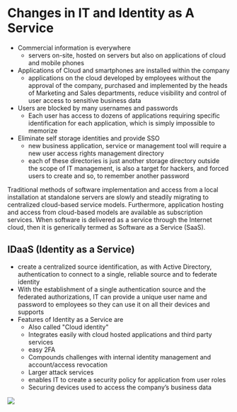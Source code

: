 # Changes in IT and Identity as A Service

* Commercial information is everywhere 
  * servers on-site, hosted on servers but also on applications of cloud and mobile phones
* Applications of Cloud and smartphones are installed within the company 
  * applications on the cloud developed by employees without the approval of the company, purchased and implemented by the heads of Marketing and Sales departments, reduce visibility and control of user access to sensitive business data
* Users are blocked by many usernames and passwords 
  * Each user has access to dozens of applications requiring specific identification for each application, which is simply impossible to memorize
* Eliminate self storage identities and provide SSO 
  * new business application, service or management tool will require a new user access rights management directory
  * each of these directories is just another storage directory outside the scope of IT management, is also a target for hackers, and forced users to create and so, to remember another password

Traditional methods of software implementation and access from a local installation at standalone servers are slowly and steadily migrating to centralized cloud-based service models. Furthermore, application hosting and access from cloud-based models are available as subscription services. When software is delivered as a service through the Internet cloud, then it is generically termed as Software as a Service (SaaS).


## IDaaS (Identity as a Service)
* create a centralized source identification, as with Active Directory, authentication to connect to a single, reliable source and to federate identity
* With the establishment of a single authentication source and the federated authorizations, IT can provide a unique user name and password to employees so they can use it on all their devices and supports
* Features of Identity as a Service are
  * Also called "Cloud identity"
  * Integrates easily with cloud hosted applications and third party services
  * easy 2FA
  * Compounds challenges with internal identity management and account/access revocation
  * Larger attack services
  * enables IT to create a security policy for application from user roles
  * Securing devices used to access the company’s business data
  
<img src="https://miro.medium.com/max/600/0*igxlxvm5PpDbcLol.jpg">
